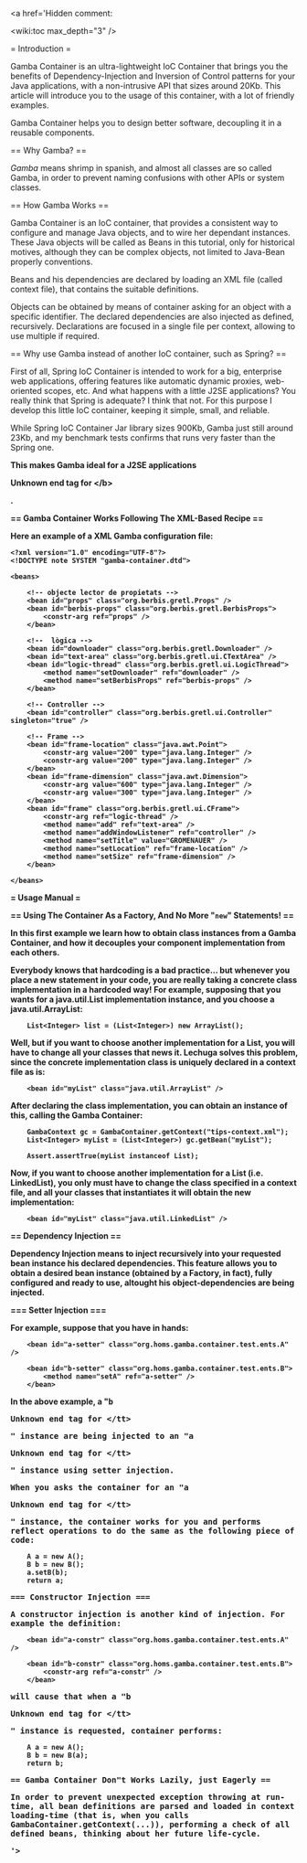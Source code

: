 <a href='Hidden comment: 

<wiki:toc max_depth="3" />



= Introduction =

Gamba Container is an ultra-lightweight IoC Container that brings you the benefits of Dependency-Injection and Inversion of Control patterns for your Java applications, with a non-intrusive API that sizes around 20Kb. This article will introduce you to the usage of this container, with a lot of friendly examples.

Gamba Container helps you to design better software, decoupling it in a reusable components.


== Why Gamba? ==

_Gamba_ means shrimp in spanish, and almost all classes are so called Gamba, in order to prevent naming confusions with other APIs or system classes.


== How Gamba Works ==

Gamba Container is an IoC container, that provides a consistent way to configure and manage Java objects,
and to wire her dependant instances. These Java objects will be called as Beans in this tutorial, only for
historical motives, although they can be complex objects, not limited to Java-Bean properly conventions.

Beans and his dependencies are declared by loading an XML file (called context file), that contains
the suitable definitions.

Objects can be obtained by means of container asking for an object with a specific identifier. The
declared dependencies are also injected as defined, recursively.
Declarations are focused in a single file per context, allowing to use multiple if required.


== Why use Gamba instead of another IoC container, such as Spring? ==

First of all, Spring IoC Container is intended to work for a big, enterprise web applications,
offering features like automatic dynamic proxies, web-oriented scopes, etc. And what happens with
a little J2SE applications? You really think that Spring is adequate? I think that not. For this
purpose I develop this little IoC container, keeping it simple, small, and reliable.

While Spring IoC Container Jar library sizes 900Kb, Gamba just still around 23Kb, and my benchmark
tests confirms that runs very faster than the Spring one.

<b>This makes Gamba ideal for a J2SE applications

Unknown end tag for &lt;/b&gt;

.



== Gamba Container Works Following The XML-Based Recipe ==


Here an example of a XML Gamba configuration file:

```
<?xml version="1.0" encoding="UTF-8"?>
<!DOCTYPE note SYSTEM "gamba-container.dtd">

<beans>

	<!-- objecte lector de propietats -->
	<bean id="props" class="org.berbis.gretl.Props" />
	<bean id="berbis-props" class="org.berbis.gretl.BerbisProps">
		<constr-arg ref="props" />
	</bean>
	
	<!--  lògica -->
	<bean id="downloader" class="org.berbis.gretl.Downloader" />
	<bean id="text-area" class="org.berbis.gretl.ui.CTextArea" />
	<bean id="logic-thread" class="org.berbis.gretl.ui.LogicThread">
		<method name="setDownloader" ref="downloader" />
		<method name="setBerbisProps" ref="berbis-props" />
	</bean>

	<!-- Controller -->
	<bean id="controller" class="org.berbis.gretl.ui.Controller" singleton="true" />

	<!-- Frame -->
	<bean id="frame-location" class="java.awt.Point">
		<constr-arg value="200" type="java.lang.Integer" />
		<constr-arg value="200" type="java.lang.Integer" />
	</bean>
	<bean id="frame-dimension" class="java.awt.Dimension">
		<constr-arg value="600" type="java.lang.Integer" />
		<constr-arg value="300" type="java.lang.Integer" />
	</bean>
	<bean id="frame" class="org.berbis.gretl.ui.CFrame">
		<constr-arg ref="logic-thread" />
		<method name="add" ref="text-area" />
		<method name="addWindowListener" ref="controller" />
		<method name="setTitle" value="GROMENAUER" />
		<method name="setLocation" ref="frame-location" />
		<method name="setSize" ref="frame-dimension" />
	</bean>
	
</beans>
```









= Usage Manual =


== Using The Container As a Factory, And No More "`new`" Statements! ==

In this first example we learn how to obtain class instances from a Gamba Container, and how it
decouples your component implementation from each others.

Everybody knows that hardcoding is a bad practice... but whenever you place a new statement in your
code, you are really taking a concrete class implementation in a hardcoded way! For example, supposing
that you wants for a java.util.List implementation instance, and you choose a java.util.ArrayList:

```
	List<Integer> list = (List<Integer>) new ArrayList();
```

Well, but if you want to choose another implementation for a List, you will have to change all your
classes that news it. Lechuga solves this problem, since the concrete implementation class is
uniquely declared in a context file as is:

```
	<bean id="myList" class="java.util.ArrayList" />
```


After declaring the class implementation, you can obtain an instance of this, calling the
Gamba Container:


```
	GambaContext gc = GambaContainer.getContext("tips-context.xml");
	List<Integer> myList = (List<Integer>) gc.getBean("myList");

	Assert.assertTrue(myList instanceof List);
```


Now, if you want to choose another implementation for a List (i.e. LinkedList), you only must have
to change the class specified in a context file, and all your classes that instantiates it will obtain
the new implementation:

```
	<bean id="myList" class="java.util.LinkedList" />
```







== Dependency Injection ==

Dependency Injection means to inject recursively into your requested bean instance his declared dependencies.
This feature allows you to obtain a desired bean instance (obtained by a Factory, in fact), fully configured
and ready to use, altought his object-dependencies are being injected.


=== Setter Injection ===

For example, suppose that you have in hands:

```
	<bean id="a-setter" class="org.homs.gamba.container.test.ents.A" />
	
	<bean id="b-setter" class="org.homs.gamba.container.test.ents.B">
		<method name="setA" ref="a-setter" />
	</bean>
```

In the above example, a "<tt>b

Unknown end tag for &lt;/tt&gt;

" instance are being injected to an "<tt>a

Unknown end tag for &lt;/tt&gt;

" instance using setter injection.

When you asks the container for an "<tt>a

Unknown end tag for &lt;/tt&gt;

" instance, the container works for you and performs reflect operations
to do the same as the following piece of code:


```
	A a = new A();
	B b = new B();
	a.setB(b);
	return a;
```



=== Constructor Injection ===

A constructor injection is another kind of injection. For example the definition:


```
	<bean id="a-constr" class="org.homs.gamba.container.test.ents.A" />
	
	<bean id="b-constr" class="org.homs.gamba.container.test.ents.B">
		<constr-arg ref="a-constr" />
	</bean>
```


will cause that when a "<tt>b

Unknown end tag for &lt;/tt&gt;

" instance is requested, container performs:

```
	A a = new A();
	B b = new B(a);
	return b;
```








== Gamba Container Don"t Works Lazily, just Eagerly ==


In order to prevent unexpected exception throwing at run-time, all bean definitions are parsed and loaded
in context loading-time (that is, when you calls GambaContainer.getContext(...)), performing a check
of all defined beans, thinking about her future life-cycle.


'></a>